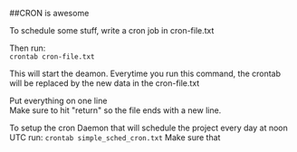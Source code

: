 ##CRON is awesome

To schedule some stuff, write a cron job in cron-file.txt   

Then run:   
`crontab cron-file.txt`   

This will start the deamon. Everytime you run this command, the crontab will be replaced by the new data in the cron-file.txt
   
Put everything on one line   
Make sure to hit "return" so the file ends with a new line. 

To setup the cron Daemon that will schedule the project every day at noon UTC run:
`crontab simple_sched_cron.txt`
Make sure that 
